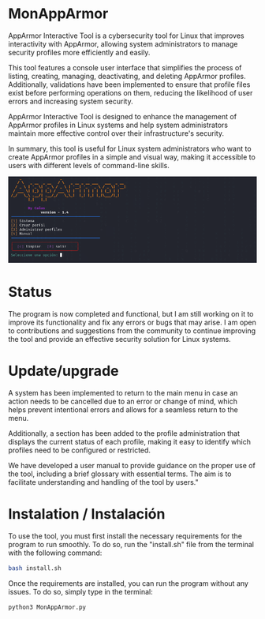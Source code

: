 # MonAppArmor

AppArmor Interactive Tool is a cybersecurity tool for Linux that improves interactivity with AppArmor, allowing system administrators to manage security profiles more efficiently and easily.

This tool features a console user interface that simplifies the process of listing, creating, managing, deactivating, and deleting AppArmor profiles. Additionally, validations have been implemented to ensure that profile files exist before performing operations on them, reducing the likelihood of user errors and increasing system security.

AppArmor Interactive Tool is designed to enhance the management of AppArmor profiles in Linux systems and help system administrators maintain more effective control over their infrastructure's security.

In summary, this tool is useful for Linux system administrators who want to create AppArmor profiles in a simple and visual way, making it accessible to users with different levels of command-line skills.

![Texto alternativo de la imagen](IMG/menu1.4.PNG)

# Status

The program is now completed and functional, but I am still working on it to improve its functionality and fix any errors or bugs that may arise. I am open to contributions and suggestions from the community to continue improving the tool and provide an effective security solution for Linux systems.

# Update/upgrade

A system has been implemented to return to the main menu in case an action needs to be cancelled due to an error or change of mind, which helps prevent intentional errors and allows for a seamless return to the menu.

Additionally, a section has been added to the profile administration that displays the current status of each profile, making it easy to identify which profiles need to be configured or restricted.

We have developed a user manual to provide guidance on the proper use of the tool, including a brief glossary with essential terms. The aim is to facilitate understanding and handling of the tool by users."

# Instalation / Instalación

To use the tool, you must first install the necessary requirements for the program to run smoothly. To do so, run the "install.sh" file from the terminal with the following command:

```bash
bash install.sh
```

Once the requirements are installed, you can run the program without any issues. To do so, simply type in the terminal:

```bash
python3 MonAppArmor.py
```
